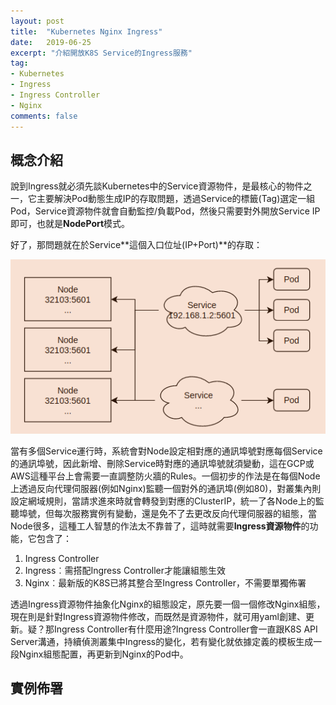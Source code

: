 ```yaml
---
layout: post
title:  "Kubernetes Nginx Ingress"
date:   2019-06-25
excerpt: "介紹開放K8S Service的Ingress服務"
tag:
- Kubernetes 
- Ingress  
- Ingress Controller 
- Nginx  
comments: false
---  
```

## 概念介紹  

說到Ingress就必須先談Kubernetes中的Service資源物件，是最核心的物件之一，它主要解決Pod動態生成IP的存取問題，透過Service的標籤(Tag)選定一組Pod，Service資源物件就會自動監控/負載Pod，然後只需要對外開放Service IP即可，也就是**NodePort**模式。  

好了，那問題就在於Service**這個入口位址(IP+Port)**的存取：   

![Service Architecture](https://github.com/kisekitw/kisekitw.github.io/blob/master/assets/img/1080625/ServiceArchi.png?raw=true)  

當有多個Service運行時，系統會對Node設定相對應的通訊埠號對應每個Service的通訊埠號，因此新增、刪除Service時對應的通訊埠號就須變動，這在GCP或AWS這種平台上會需要一直調整防火牆的Rules。一個初步的作法是在每個Node上透過反向代理伺服器(例如Nginx)監聽一個對外的通訊埠(例如80)，對叢集內則設定網域規則，當請求進來時就會轉發到對應的ClusterIP，統一了各Node上的監聽埠號，但每次服務實例有變動，還是免不了去更改反向代理伺服器的組態，當Node很多，這種工人智慧的作法太不靠普了，這時就需要**Ingress資源物件**的功能，它包含了：  

1. Ingress Controller 
2. Ingress︰需搭配Ingress Controller才能讓組態生效 
3. Nginx︰最新版的K8S已將其整合至Ingress Controller，不需要單獨佈署   

透過Ingress資源物件抽象化Nginx的組態設定，原先要一個一個修改Nginx組態，現在則是針對Ingress資源物件修改，而既然是資源物件，就可用yaml創建、更新。疑？那Ingress Controller有什麼用途?Ingress Controller會一直跟K8S API Server溝通，持續偵測叢集中Ingress的變化，若有變化就依據定義的模板生成一段Nginx組態配置，再更新到Nginx的Pod中。  

## 實例佈署   
